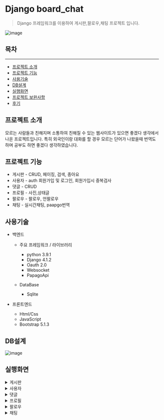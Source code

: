 # Django board_chat
>Django 프레임워크를 이용하여 게시판,팔로우,채팅 프로젝트 입니다.

![image](https://user-images.githubusercontent.com/103357002/209601900-f36edac8-3a1a-4f9c-8752-6e1701eb511f.png)




## 목차
___




* [프로젝트 소개](#프로젝트-소개)
* [프로젝트 기능](#프로젝트-기능)
* [사용기술](#사용기술)
* [DB설계](#DB설계)
* [실행화면](#실행화면)
* [프로젝트 보완사항](#프로젝트-보완사항)
* [후기](#후기)


## 프로젝트 소개
모르는 사람들과 친해지며 소통하여 친해질 수 있는 웹사이트가 있으면 좋겠다 생각에서 나온 프로젝트입니다.
특히 외국인이랑 대화를 할 경우 모르는 단어가 나왔을때 번역도 하며 공부도 하면 좋겠다 생각하였습니다.

## 프로젝트 기능

* 게시판 - CRUD, 페이징, 검색, 종아요
* 사용자 - auth 회원가입 및 로그인, 회원가입시 중복검사
* 댓글 - CRUD
* 프로필 - 사진,상태글
* 팔로우 - 팔로우, 언팔로우
* 채팅 - 실시간채팅, paapgo번역

## 사용기술

* 백엔드
  * 주요 프레임워크 / 라이브러리
    * python 3.9.1
    * Django 4.1.2
    * Oauth 2.0
    * Websocket
    * PapagoApi

  * DataBase
    * Sqlite
    
* 프론트엔드
  * Html/Css
  * JavaScript
  * Bootstrap 5.1.3
  
 ## DB설계
 ![image](https://user-images.githubusercontent.com/103357002/209601986-dc39448f-5078-4c9e-97ee-d3fbfa68e2a6.png)
 
 ## 실행화면
  <details>
<summary>
게시판
</summary>


**1. 게시글 전체 목록 화면**
![image](https://user-images.githubusercontent.com/103357002/209602108-ccb92800-b760-4838-a9a6-e66ad5f9c86d.png)
  모든 게시글을 조회 가능합니다. 
___

**2. 게시글 등록 화면**
![image](https://user-images.githubusercontent.com/103357002/209602127-4ed78534-52bd-46aa-a596-80bbcf6f0502.png)
  로그인 한 사용자만 게시글을 작성할 수 있습니다. 또한 작성 후 redirect합니다.
___

**3. 게시글 조회 화면**
![image](https://user-images.githubusercontent.com/103357002/209602155-6f408490-90f4-412e-9ca3-141a0f411224.png)
  본인이 작성한 글만 수정 및 삭제가 가능합니다.
___

**4. 게시글 수정 화면**
![image](https://user-images.githubusercontent.com/103357002/209602168-b0a5a385-5511-4037-b2c8-78b3249a0f2d.png)
  
  제목과 내용만 수정할 수 있게 하고 수정 후 redirect 합니다.
___

**5. 게시글 삭제 화면**
  ![image](https://user-images.githubusercontent.com/103357002/209602240-b8a2e16e-d4d4-417d-b1e8-5caa90c9bd46.png)
  삭제시 작성자 본인만 삭제가 가능하면 삭제 후 redirect합니다.
___

</details>

  <details>
<summary>
사용자
</summary>

**1. 회원가입 화면**  
![image](https://user-images.githubusercontent.com/103357002/209602268-21c3f4a8-4349-43ce-a9e4-86c416cf5f7c.png)
![image](https://user-images.githubusercontent.com/103357002/209602286-28691f18-1e70-4dd4-9aa7-9f38d12b3c0e.png)
  회원가입 시 중복확인을 진행하며 완료시 회원 정보를 저장하고 로그인 화면으로 이동합니다.

___

**2. 로그인 화면**  
![image](https://user-images.githubusercontent.com/103357002/209602308-47bcc6a8-39a5-46d3-a69c-d89b03bddc83.png)
![image](https://user-images.githubusercontent.com/103357002/209602330-2bb3266f-9d33-44a8-b555-407e45161642.png)
  로그인 시도시 로그인이 실패하였을경우 다음과 같이 알림이 나옵니다.
  네이버로그인,구글로그인과 같은 소셜로그인이 준비되어 있습니다.
</details>

  <details>
<summary>
댓글
</summary>

**1. 댓글화면**  
![image](https://user-images.githubusercontent.com/103357002/209602491-437cb6f8-75ba-4343-8325-d7f9f890ef7b.png)
___

**2. 댓글수정 화면**  
![image](https://user-images.githubusercontent.com/103357002/209602503-c5d0fcaf-a1c6-45ff-aecb-71279136828d.png)
  댓글을 작성한 본인만 수정이 가능합니다
___

**3. 댓글삭제 화면**  
![image](https://user-images.githubusercontent.com/103357002/209602529-12eb5704-d351-4c4a-b452-756bdcf4ffd9.png)
  댓글을 작성한 본인만 삭제가 가능합니다
</details>

<details>
<summary>
프로필
</summary>
**1. 프로필 조회** 

![image](https://user-images.githubusercontent.com/103357002/209603182-bb5a9900-bd30-4115-821a-8018a044ff35.png)
유저라면 누구든지 조회가 가능하며 사진,닉네임,상태메시지를 표시한다.
___

**2. 프로필 수정** 
![image](https://user-images.githubusercontent.com/103357002/209603351-e53fb703-c2df-441e-8649-a37ab11b6e92.png)
사용자 본인만 수정이 가능합니다.
___
</details>



  <details>
<summary>
팔로우
</summary>

**1. 팔로우**  

![image](https://user-images.githubusercontent.com/103357002/209602880-216577ea-4f91-4b95-b823-096e9313bd4e.png)

화면 우측에 등록중인 사용자가 전부 표시가 되며 "추가"버튼을 클릭하면 친구 테이블에 추가가 됩니다.
___

**2. 언팔로우**  
![image](https://user-images.githubusercontent.com/103357002/209602856-9bc613c3-1d57-4eba-aa12-6e488a796c47.png)

  화면 좌측에테이블에 추가되어있는 사용자가 표시되며 삭제 버튼 클릭 시 테이블에서 삭제된다
___
</details>

<details>
<summary>
채팅
</summary>
**1. 채팅**  

![image](https://user-images.githubusercontent.com/103357002/209603559-f98e7b56-8f01-4255-b81d-517f67866108.png)
팔로우창에서 대화버튼 클릭시 채팅이 가능하다
가장하단에 있는 버튼으로는 PapagoApi이용해 모르는 외국어가 있을경우 번역 가능하다
___

</details>
